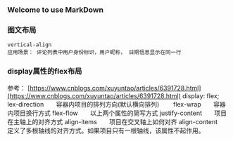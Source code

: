 ### Welcome to use MarkDown

### 图文布局
	vertical-align
	应用场景： 评论列表中用户身份标识，用户昵称， 日期信息显示在同一行

### display属性的flex布局
参考： [https://www.cnblogs.com/xuyuntao/articles/6391728.html](https://www.cnblogs.com/xuyuntao/articles/6391728.html)
display: flex;
	lex-direction　　容器内项目的排列方向(默认横向排列)　　
	flex-wrap　　容器内项目换行方式
	flex-flow　　以上两个属性的简写方式
	justify-content　　项目在主轴上的对齐方式
	align-items　　项目在交叉轴上如何对齐
	align-content　　定义了多根轴线的对齐方式。如果项目只有一根轴线，该属性不起作用。